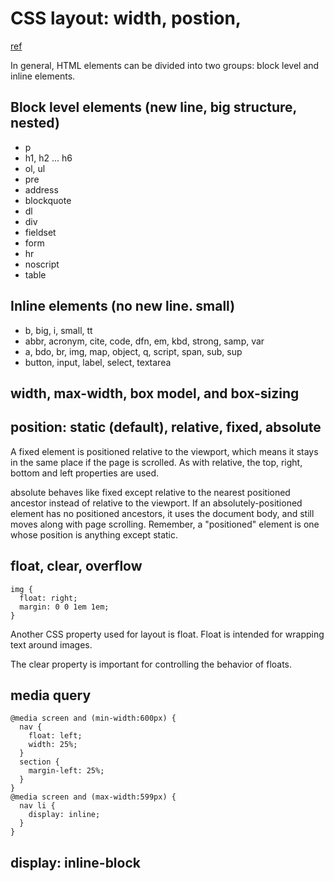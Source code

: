 # CSS layout: width, postion,

[ref](http://learnlayout.com/column.html)

In general, HTML elements can be divided into two groups: block level and inline elements.

## Block level elements (new line, big structure, nested)
* p
* h1, h2 ... h6
* ol, ul
* pre
* address
* blockquote
* dl
* div
* fieldset
* form
* hr
* noscript
* table

## Inline elements (no new line. small)
* b, big, i, small, tt
* abbr, acronym, cite, code, dfn, em, kbd, strong, samp, var
* a, bdo, br, img, map, object, q, script, span, sub, sup
* button, input, label, select, textarea

## width, max-width, box model, and box-sizing

## position: static (default), relative, fixed, absolute

A fixed element is positioned relative to the viewport, which means it stays in the same place if the page is scrolled. As with relative, the top, right, bottom and left properties are used.

absolute behaves like fixed except relative to the nearest positioned ancestor instead of relative to the viewport. If an absolutely-positioned element has no positioned ancestors, it uses the document body, and still moves along with page scrolling. Remember, a "positioned" element is one whose position is anything except static.

## float, clear, overflow
```
img {
  float: right;
  margin: 0 0 1em 1em;
}
```
Another CSS property used for layout is float. Float is intended for wrapping text around images.

The clear property is important for controlling the behavior of floats.

## media query
```
@media screen and (min-width:600px) {
  nav {
    float: left;
    width: 25%;
  }
  section {
    margin-left: 25%;
  }
}
@media screen and (max-width:599px) {
  nav li {
    display: inline;
  }
}
```

## display: inline-block


